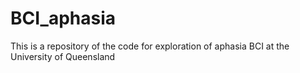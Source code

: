 # BCI_aphasia
This is a repository of the code for exploration of aphasia BCI at the University of Queensland 
